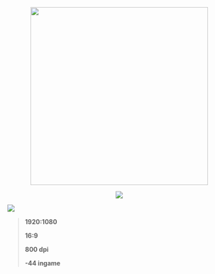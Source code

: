 <p align="center">
  <img src="https://github.com/user-attachments/assets/89e1464b-523d-411c-9e04-47cb436f9774" width="400">
</p>

<p align="center">
  <img src="https://readme-typing-svg.herokuapp.com?color=64419C&size=30&center=true&vCenter=true&width=500&lines=+SETTINGS" />
</p>

[<img src="https://img.shields.io/badge/❀%20danizzi%20mods-64419C?style=for-the-badge&logoColor=white" />](https://github.com/171pt/danizzi/releases/download/mods-v1.0/danizzi-mods-v1.0.zip)

> **1920:1080**
> 
> **16:9**
> 
> **800 dpi**
> 
> **-44 ingame**

